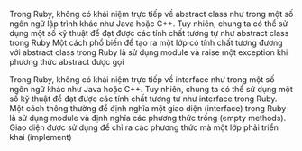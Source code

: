 <!-- Abstract -->
Trong Ruby, không có khái niệm trực tiếp về abstract class như trong một số ngôn ngữ lập trình khác như Java hoặc C++. Tuy nhiên, chung ta có thể sử dụng một số kỹ thuật để đạt được các tính chất tương tự như abstract class trong Ruby
Một cách phổ biến để tạo ra một lớp có tính chất tương đương với abstract class trong Ruby là sử dụng module và raise một exception khi phương thức abstract được gọi
<!-- Interface -->
Trong Ruby, không có khái niệm trực tiếp về interface như trong một số ngôn ngữ khác như Java hoặc C++. Tuy nhiên, chung ta có thể sử dụng một số kỹ thuật để đạt được các tính chất tương tự như interface trong Ruby.
Một cách thông thường để định nghĩa một giao diện (interface) trong Ruby là sử dụng module và định nghĩa các phương thức trống (empty methods). Giao diện được sử dụng để chỉ ra các phương thức mà một lớp phải triển khai (implement)